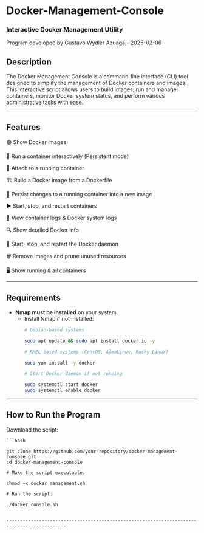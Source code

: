# Docker-Management-Console

### Interactive Docker Management Utility

Program developed by Gustavo Wydler Azuaga - 2025-02-06

## Description

The Docker Management Console is a command-line interface (CLI) tool designed to simplify the management of Docker containers and images. This interactive script allows users to build images, run and manage containers, monitor Docker system status, and perform various administrative tasks with ease.

--------------------------------------------------------------------------------------------

## Features

🟢 Show Docker images

🐳 Run a container interactively (Persistent mode)

🔗 Attach to a running container

🏗 Build a Docker image from a Dockerfile

📌 Persist changes to a running container into a new image

▶️ Start, stop, and restart containers

📜 View container logs & Docker system logs

🔍 Show detailed Docker info

🚀 Start, stop, and restart the Docker daemon

🗑 Remove images and prune unused resources

🖥 Show running & all containers

--------------------------------------------------------------------------------------------

## Requirements

- **Nmap must be installed** on your system.
  - Install Nmap if not installed:
    ```bash
    # Debian-based systems
    
    sudo apt update && sudo apt install docker.io -y

    # RHEL-based systems (CentOS, AlmaLinux, Rocky Linux)
    
    sudo yum install -y docker

    # Start Docker daemon if not running
    
    sudo systemctl start docker
    sudo systemctl enable docker
    ```

--------------------------------------------------------------------------------------------

## How to Run the Program

Download the script:

    ```bash

    git clone https://github.com/your-repository/docker-management-console.git
    cd docker-management-console

    # Make the script executable:

    chmod +x docker_management.sh

    # Run the script:

    ./docker_console.sh
   ```
   
--------------------------------------------------------------------------------------------
